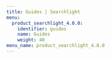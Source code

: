 ```yaml
---
title: Guides | Searchlight
menu:
  product_searchlight_4.0.0:
    identifier: guides
    name: Guides
    weight: 40
menu_name: product_searchlight_4.0.0
---
```

